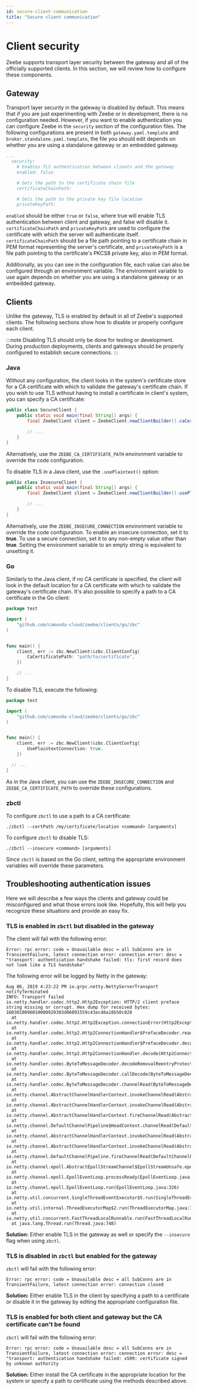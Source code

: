 ```yaml
---
id: secure-client-communication
title: "Secure client communication"
---
```




# Client security

Zeebe supports transport layer security between the gateway and all of the officially supported clients. In this section, we will review how to configure these components.

## Gateway

Transport layer security in the gateway is disabled by default. This means that if you are just experimenting with Zeebe or in development, there is no configuration needed. However, if you want to enable authentication you can configure Zeebe in the `security` section of the configuration files. The following configurations are present in both `gateway.yaml.template` and `broker.standalone.yaml.template`, the file you should edit depends on whether you are using a standalone gateway or an embedded gateway.

```yaml
...
  security:
    # Enables TLS authentication between clients and the gateway
    enabled: false

    # Sets the path to the certificate chain file
    certificateChainPath:

    # Sets the path to the private key file location
    privateKeyPath:
```

`enabled` should be either `true` or `false`, where true will enable TLS authentication between client and gateway, and false will disable it. `certificateChainPath` and `privateKeyPath` are used to configure the certificate with which the server will authenticate itself. `certificateChainPath` should be a file path pointing to a certificate chain in PEM format representing the server's certificate, and `privateKeyPath` is a file path pointing to the certificate's PKCS8 private key, also in PEM format.

Additionally, as you can see in the configuration file, each value can also be configured through an environment variable. The environment variable to use again depends on whether you are using a standalone gateway or an embedded gateway.

## Clients

Unlike the gateway, TLS is enabled by default in all of Zeebe's supported clients. The following sections show how to disable or properly configure each client.

:::note
Disabling TLS should only be done for testing or development. During production deployments, clients and gateways should be properly configured to establish secure connections.
:::

### Java

Without any configuration, the client looks in the system's certificate store for a CA certificate with which to validate the gateway's certificate chain. If you wish to use TLS without having to install a certificate in client's system, you can specify a CA certificate:


```java
public class SecureClient {
    public static void main(final String[] args) {
        final ZeebeClient client = ZeebeClient.newClientBuilder().caCertificatePath("path/to/certificate").build();

        // ...
    }
}
```
Alternatively, use the `ZEEBE_CA_CERTIFICATE_PATH` environment variable to override the code configuration.

To disable TLS in a Java client, use the `.usePlaintext()` option:

```java
public class InsecureClient {
    public static void main(final String[] args) {
        final ZeebeClient client = ZeebeClient.newClientBuilder().usePlaintext().build();

        // ...
    }
}
```

Alternatively, use the `ZEEBE_INSECURE_CONNECTION` environment variable to override the code configuration. To enable an insecure connection, set it to **true**. To use a secure connection, set it to any non-empty value other than **true**. Setting the environment variable to an empty string is equivalent to unsetting it.

### Go

Similarly to the Java client, if no CA certificate is specified, the client will look in the default location for a CA certificate with which to validate the gateway's certificate chain. It's also possible to specify a path to a CA certificate in the Go client:

```go
package test

import (
	"github.com/camunda-cloud/zeebe/clients/go/zbc"
)


func main() {
	client, err := zbc.NewClient(&zbc.ClientConfig{
		CaCertificatePath: "path/to/certificate",
	})

	// ...
}
```
To disable TLS, execute the following:

```go
package test

import (
	"github.com/camunda-cloud/zeebe/clients/go/zbc"
)


func main() {
	client, err := zbc.NewClient(&zbc.ClientConfig{
		UsePlaintextConnection: true,
	})

  // ...
}
```

As in the Java client, you can use the `ZEEBE_INSECURE_CONNECTION` and `ZEEBE_CA_CERTIFICATE_PATH` to override these configurations.

### zbctl

To configure `zbctl` to use a path to a CA certificate:

```
./zbctl --certPath /my/certificate/location <command> [arguments]
```

To configure `zbctl` to disable TLS:

```
./zbctl --insecure <command> [arguments]
```

Since `zbctl` is based on the Go client, setting the appropriate environment variables will override these parameters.

## Troubleshooting authentication issues

Here we will describe a few ways the clients and gateway could be misconfigured and what those errors look like. Hopefully, this will help you recognize these situations and provide an easy fix.

### TLS is enabled in `zbctl` but disabled in the gateway

The client will fail with the following error:

```
Error: rpc error: code = Unavailable desc = all SubConns are in TransientFailure, latest connection error: connection error: desc = "transport: authentication handshake failed: tls: first record does not look like a TLS handshake"
```

The following error will be logged by Netty in the gateway:

```
Aug 06, 2019 4:23:22 PM io.grpc.netty.NettyServerTransport notifyTerminated
INFO: Transport failed
io.netty.handler.codec.http2.Http2Exception: HTTP/2 client preface string missing or corrupt. Hex dump for received bytes: 1603010096010000920303d06091559c43ec48a18b50c028
  at io.netty.handler.codec.http2.Http2Exception.connectionError(Http2Exception.java:103)
  at io.netty.handler.codec.http2.Http2ConnectionHandler$PrefaceDecoder.readClientPrefaceString(Http2ConnectionHandler.java:306)
  at io.netty.handler.codec.http2.Http2ConnectionHandler$PrefaceDecoder.decode(Http2ConnectionHandler.java:239)
  at io.netty.handler.codec.http2.Http2ConnectionHandler.decode(Http2ConnectionHandler.java:438)
  at io.netty.handler.codec.ByteToMessageDecoder.decodeRemovalReentryProtection(ByteToMessageDecoder.java:505)
  at io.netty.handler.codec.ByteToMessageDecoder.callDecode(ByteToMessageDecoder.java:444)
  at io.netty.handler.codec.ByteToMessageDecoder.channelRead(ByteToMessageDecoder.java:283)
  at io.netty.channel.AbstractChannelHandlerContext.invokeChannelRead(AbstractChannelHandlerContext.java:374)
  at io.netty.channel.AbstractChannelHandlerContext.invokeChannelRead(AbstractChannelHandlerContext.java:360)
  at io.netty.channel.AbstractChannelHandlerContext.fireChannelRead(AbstractChannelHandlerContext.java:352)
  at io.netty.channel.DefaultChannelPipeline$HeadContext.channelRead(DefaultChannelPipeline.java:1421)
  at io.netty.channel.AbstractChannelHandlerContext.invokeChannelRead(AbstractChannelHandlerContext.java:374)
  at io.netty.channel.AbstractChannelHandlerContext.invokeChannelRead(AbstractChannelHandlerContext.java:360)
  at io.netty.channel.DefaultChannelPipeline.fireChannelRead(DefaultChannelPipeline.java:930)
  at io.netty.channel.epoll.AbstractEpollStreamChannel$EpollStreamUnsafe.epollInReady(AbstractEpollStreamChannel.java:794)
  at io.netty.channel.epoll.EpollEventLoop.processReady(EpollEventLoop.java:424)
  at io.netty.channel.epoll.EpollEventLoop.run(EpollEventLoop.java:326)
  at io.netty.util.concurrent.SingleThreadEventExecutor$5.run(SingleThreadEventExecutor.java:918)
  at io.netty.util.internal.ThreadExecutorMap$2.run(ThreadExecutorMap.java:74)
  at io.netty.util.concurrent.FastThreadLocalRunnable.run(FastThreadLocalRunnable.java:30)
  at java.lang.Thread.run(Thread.java:748)
```

__Solution:__ Either enable TLS in the gateway as well or specify the `--insecure` flag when using `zbctl`.


### TLS is disabled in `zbctl` but enabled for the gateway

`zbctl` will fail with the following error:

```
Error: rpc error: code = Unavailable desc = all SubConns are in TransientFailure, latest connection error: connection closed
```

__Solution:__ Either enable TLS in the client by specifying a path to a certificate or disable it in the gateway by editing the appropriate configuration file.

### TLS is enabled for both client and gateway but the CA certificate can't be found

`zbctl` will fail with the following error:

```
Error: rpc error: code = Unavailable desc = all SubConns are in TransientFailure, latest connection error: connection error: desc = "transport: authentication handshake failed: x509: certificate signed by unknown authority
```

__Solution:__ Either install the CA certificate in the appropriate location for the system or specify a path to certificate using the methods described above.
